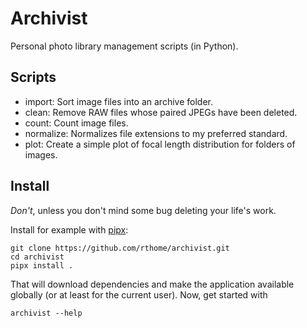 # Archivist

Personal photo library management scripts (in Python).

## Scripts

- import: Sort image files into an archive folder.
- clean: Remove RAW files whose paired JPEGs have been deleted.
- count: Count image files.
- normalize: Normalizes file extensions to my preferred standard.
- plot: Create a simple plot of focal length distribution for folders of images.

## Install

*Don't*, unless you don't mind some bug deleting your life's work.

Install for example with [pipx](https://github.com/pypa/pipx):

    git clone https://github.com/rthome/archivist.git
    cd archivist
    pipx install .

That will download dependencies and make the application available globally (or at least for the current user). Now, get started with

    archivist --help

